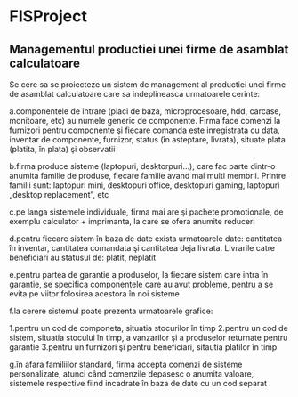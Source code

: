 # FISProject
## Managementul productiei unei firme de asamblat calculatoare

Se cere sa se proiecteze un sistem de management al productiei unei firme de asamblat calculatoare care sa indeplineasca urmatoarele cerinte:

a.componentele de intrare (placi de baza, microprocesoare, hdd, carcase, monitoare, etc) au numele generic de componente. Firma face comenzi la furnizori pentru componente  şi fiecare comanda este inregistrata cu data, inventar de componente, furnizor, status (în asteptare, livrata), situate plata (platita, în plata) şi observatii

b.firma produce sisteme (laptopuri, desktorpuri…), care fac parte dintr-o anumita familie de produse, fiecare familie avand mai multi membrii. Printre familii sunt: laptopuri mini, desktopuri office, desktopuri gaming, laptopuri „desktop replacement”, etc

c.pe langa sistemele individuale, firma mai are şi pachete promotionale, de exemplu calculator + imprimanta, la care se ofera anumite reduceri

d.pentru fiecare sistem în baza de date exista urmatoarele date: cantitatea în inventar, cantitatea comandata şi cantitatea deja livrata. Livrarile catre beneficiari au statusul de: platit, neplatit

e.pentru partea de garantie a produselor, la fiecare sistem care intra în garantie, se specifica componentele care au avut probleme, pentru a se evita pe viitor folosirea acestora în noi sisteme

f.la cerere sistemul poate prezenta urmatoarele grafice:

1.pentru un cod de componeta, situatia stocurilor în timp
2.pentru un cod de sistem, situatia stocului în timp, a vanzarilor şi a produselor returnate pentru garantie
3.pentru un furnizori şi pentru beneficiari, sitautia platilor în timp

g.în afara familiilor standard, firma accepta comenzi de sisteme personalizate, atunci când comenzile depasesc o anumita valoare, sistemele respective fiind incadrate în baza de date cu un cod separat
